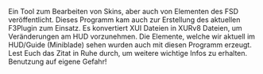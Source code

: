 Ein Tool zum Bearbeiten von Skins, aber auch von Elementen des FSD veröffentlicht. Dieses Programm kam auch zur Erstellung des aktuellen F3Plugin zum Einsatz. Es konvertiert XUI Dateien in XURv8 Dateien, um Veränderungen am HUD vorzunehmen. Die Elemente, welche wir aktuell im HUD/Guide (Miniblade) sehen wurden auch mit diesen Programm erzeugt. Lest Euch das Zitat in Ruhe durch, um weitere wichtige Infos zu erhalten. Benutzung auf eigene Gefahr!
